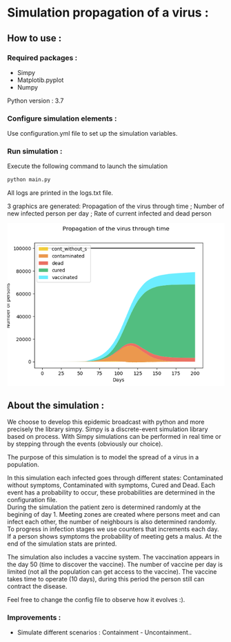 # Simulation propagation of a virus :

## How to use : 

### Required packages :

- Simpy
- Matplotib.pyplot
- Numpy

Python version : 3.7

### Configure simulation elements :

Use configuration.yml file to set up the simulation variables.

### Run simulation :

Execute the following command to launch the simulation

```cmd
python main.py 
```
All logs are printed in the logs.txt file.

3 graphics are generated: Propagation of the virus through time ; Number of new infected person per day ; Rate of current infected and dead person

![Image](Propagation_of_the_virus_through_time.png)

## About the simulation :

We choose to develop this epidemic broadcast with python and more precisely the library simpy. Simpy is a discrete-event simulation library based on process. With Simpy simulations can be performed in real time or by stepping through the events (obviously our choice). 

The purpose of this simulation is to model the spread of a virus in a population.

In this simulation each infected goes through different states: 
Contaminated without symptoms, Contaminated with symptoms, Cured and Dead.
Each event has a probability to occur, these probabilities are determined
in the configuration file.\
During the simulation the patient zero is determined randomly at the begining of day 1. Meeting zones are created
where persons meet and can infect each other, the number of neighbours is also determined randomly.
To progress in infection stages we use counters that increments each day.
If a person shows symptoms the probability of meeting gets a malus. 
At the end of the simulation stats are printed.

The simulation also includes a vaccine system. The vaccination appears in the day 50 (time to discover the vaccine).
The number of vaccine per day is limited (not all the population can get access to the vaccine).
The vaccine takes time to operate (10 days), during this period the person still can contract the disease.     

Feel free to change the config file to observe how it evolves :).
### Improvements :

- Simulate different scenarios : Containment - Uncontainment..

   


